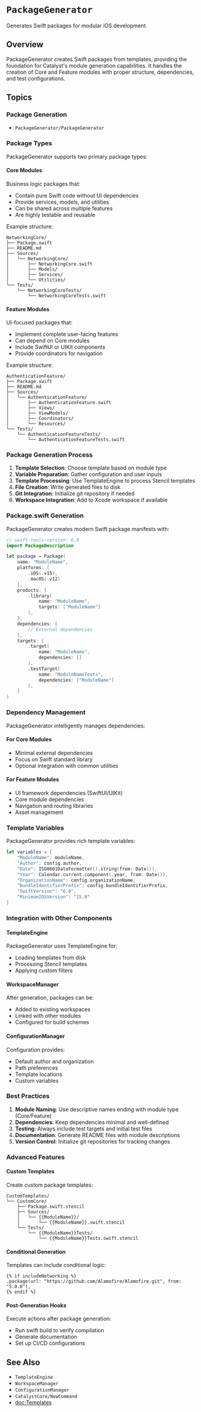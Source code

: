 # ``PackageGenerator``

Generates Swift packages for modular iOS development.

## Overview

PackageGenerator creates Swift packages from templates, providing the foundation for Catalyst's module generation capabilities. It handles the creation of Core and Feature modules with proper structure, dependencies, and test configurations.

## Topics

### Package Generation

- ``PackageGenerator/PackageGenerator``

### Package Types

PackageGenerator supports two primary package types:

#### Core Modules

Business logic packages that:
- Contain pure Swift code without UI dependencies
- Provide services, models, and utilities
- Can be shared across multiple features
- Are highly testable and reusable

Example structure:
```
NetworkingCore/
├── Package.swift
├── README.md
├── Sources/
│   └── NetworkingCore/
│       ├── NetworkingCore.swift
│       ├── Models/
│       ├── Services/
│       └── Utilities/
└── Tests/
    └── NetworkingCoreTests/
        └── NetworkingCoreTests.swift
```

#### Feature Modules

UI-focused packages that:
- Implement complete user-facing features
- Can depend on Core modules
- Include SwiftUI or UIKit components
- Provide coordinators for navigation

Example structure:
```
AuthenticationFeature/
├── Package.swift
├── README.md
├── Sources/
│   └── AuthenticationFeature/
│       ├── AuthenticationFeature.swift
│       ├── Views/
│       ├── ViewModels/
│       ├── Coordinators/
│       └── Resources/
└── Tests/
    └── AuthenticationFeatureTests/
        └── AuthenticationFeatureTests.swift
```

### Package Generation Process

1. **Template Selection**: Choose template based on module type
2. **Variable Preparation**: Gather configuration and user inputs
3. **Template Processing**: Use TemplateEngine to process Stencil templates
4. **File Creation**: Write generated files to disk
5. **Git Integration**: Initialize git repository if needed
6. **Workspace Integration**: Add to Xcode workspace if available

### Package.swift Generation

PackageGenerator creates modern Swift package manifests with:

```swift
// swift-tools-version: 6.0
import PackageDescription

let package = Package(
    name: "ModuleName",
    platforms: [
        .iOS(.v15),
        .macOS(.v12)
    ],
    products: [
        .library(
            name: "ModuleName",
            targets: ["ModuleName"]
        ),
    ],
    dependencies: [
        // External dependencies
    ],
    targets: [
        .target(
            name: "ModuleName",
            dependencies: []
        ),
        .testTarget(
            name: "ModuleNameTests",
            dependencies: ["ModuleName"]
        ),
    ]
)
```

### Dependency Management

PackageGenerator intelligently manages dependencies:

#### For Core Modules
- Minimal external dependencies
- Focus on Swift standard library
- Optional integration with common utilities

#### For Feature Modules
- UI framework dependencies (SwiftUI/UIKit)
- Core module dependencies
- Navigation and routing libraries
- Asset management

### Template Variables

PackageGenerator provides rich template variables:

```swift
let variables = [
    "ModuleName": moduleName,
    "Author": config.author,
    "Date": ISO8601DateFormatter().string(from: Date()),
    "Year": Calendar.current.component(.year, from: Date()),
    "OrganizationName": config.organizationName,
    "BundleIdentifierPrefix": config.bundleIdentifierPrefix,
    "SwiftVersion": "6.0",
    "MinimumIOSVersion": "15.0"
]
```

### Integration with Other Components

#### TemplateEngine
PackageGenerator uses TemplateEngine for:
- Loading templates from disk
- Processing Stencil templates
- Applying custom filters

#### WorkspaceManager
After generation, packages can be:
- Added to existing workspaces
- Linked with other modules
- Configured for build schemes

#### ConfigurationManager
Configuration provides:
- Default author and organization
- Path preferences
- Template locations
- Custom variables

### Best Practices

1. **Module Naming**: Use descriptive names ending with module type (Core/Feature)
2. **Dependencies**: Keep dependencies minimal and well-defined
3. **Testing**: Always include test targets and initial test files
4. **Documentation**: Generate README files with module descriptions
5. **Version Control**: Initialize git repositories for tracking changes

### Advanced Features

#### Custom Templates

Create custom package templates:
```
CustomTemplates/
└── CustomCore/
    ├── Package.swift.stencil
    ├── Sources/
    │   └── {{ModuleName}}/
    │       └── {{ModuleName}}.swift.stencil
    └── Tests/
        └── {{ModuleName}}Tests/
            └── {{ModuleName}}Tests.swift.stencil
```

#### Conditional Generation

Templates can include conditional logic:
```stencil
{% if includeNetworking %}
.package(url: "https://github.com/Alamofire/Alamofire.git", from: "5.0.0"),
{% endif %}
```

#### Post-Generation Hooks

Execute actions after package generation:
- Run swift build to verify compilation
- Generate documentation
- Set up CI/CD configurations

## See Also

- ``TemplateEngine``
- ``WorkspaceManager``
- ``ConfigurationManager``
- ``CatalystCore/NewCommand``
- <doc:Templates>